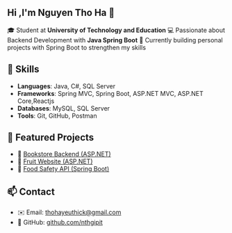 ## Hi ,I'm Nguyen Tho Ha 👋

🎓 Student at **University of Technology and Education**
💻 Passionate about Backend Development with **Java Spring Boot** 
🌱 Currently building personal projects with Spring Boot to strengthen my skills  

## 🚀 Skills  
- **Languages**: Java, C#, SQL Server
- **Frameworks**: Spring MVC, Spring Boot, ASP.NET MVC, ASP.NET Core,Reactjs
- **Databases**: MySQL, SQL Server  
- **Tools**: Git, GitHub, Postman
  
## 📂 Featured Projects  
- 📘 [Bookstore Backend (ASP.NET)](https://github.com/nthgipit/bookstore)
- 📘 [Fruit Website (ASP.NET)](https://github.com/nthagipit/WebFruit)   
- 🍔 [Food Safety API (Spring Boot)](https://github.com/nthgipit/food-delivery-springboot)

## 📫 Contact  
- ✉️ Email: thohayeuthick@gmail.com 
- 🐙 GitHub: [github.com/nthgipit](https://github.com/nthgipit)
